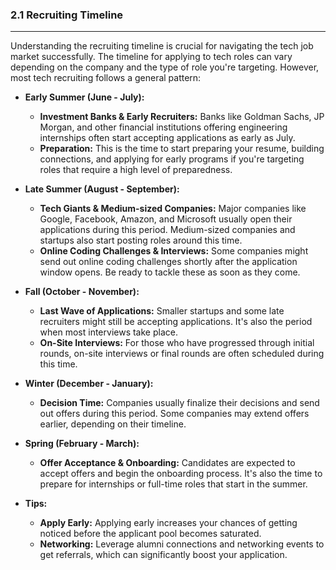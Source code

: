 ### 2.1 Recruiting Timeline

---

Understanding the recruiting timeline is crucial for navigating the tech job market successfully. The timeline for applying to tech roles can vary depending on the company and the type of role you're targeting. However, most tech recruiting follows a general pattern:

- **Early Summer (June - July):**  
  - **Investment Banks & Early Recruiters:** Banks like Goldman Sachs, JP Morgan, and other financial institutions offering engineering internships often start accepting applications as early as July.
  - **Preparation:** This is the time to start preparing your resume, building connections, and applying for early programs if you're targeting roles that require a high level of preparedness.

- **Late Summer (August - September):**  
  - **Tech Giants & Medium-sized Companies:** Major companies like Google, Facebook, Amazon, and Microsoft usually open their applications during this period. Medium-sized companies and startups also start posting roles around this time.
  - **Online Coding Challenges & Interviews:** Some companies might send out online coding challenges shortly after the application window opens. Be ready to tackle these as soon as they come.

- **Fall (October - November):**  
  - **Last Wave of Applications:** Smaller startups and some late recruiters might still be accepting applications. It's also the period when most interviews take place.
  - **On-Site Interviews:** For those who have progressed through initial rounds, on-site interviews or final rounds are often scheduled during this time.

- **Winter (December - January):**  
  - **Decision Time:** Companies usually finalize their decisions and send out offers during this period. Some companies may extend offers earlier, depending on their timeline.

- **Spring (February - March):**  
  - **Offer Acceptance & Onboarding:** Candidates are expected to accept offers and begin the onboarding process. It's also the time to prepare for internships or full-time roles that start in the summer.

- **Tips:**
  - **Apply Early:** Applying early increases your chances of getting noticed before the applicant pool becomes saturated.
  - **Networking:** Leverage alumni connections and networking events to get referrals, which can significantly boost your application.
